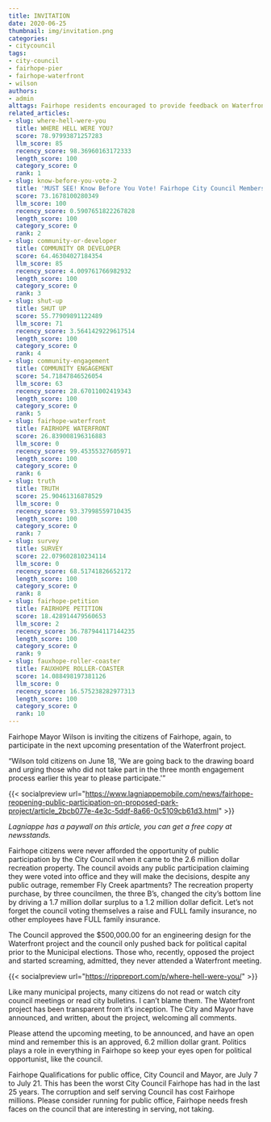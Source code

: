 ```yaml
---
title: INVITATION
date: 2020-06-25
thumbnail: img/invitation.png
categories:
- citycouncil
tags:
- city-council
- fairhope-pier
- fairhope-waterfront
- wilson
authors:
- admin
alttags: Fairhope residents encouraged to provide feedback on Waterfront park project through public participation
related_articles:
- slug: where-hell-were-you
  title: WHERE HELL WERE YOU?
  score: 78.97993871257283
  llm_score: 85
  recency_score: 98.36960163172333
  length_score: 100
  category_score: 0
  rank: 1
- slug: know-before-you-vote-2
  title: 'MUST SEE! Know Before You Vote! Fairhope City Council Members Ignore Public Concerns '
  score: 73.1678100280349
  llm_score: 100
  recency_score: 0.5907651822267828
  length_score: 100
  category_score: 0
  rank: 2
- slug: community-or-developer
  title: COMMUNITY OR DEVELOPER
  score: 64.46304027184354
  llm_score: 85
  recency_score: 4.009761766982932
  length_score: 100
  category_score: 0
  rank: 3
- slug: shut-up
  title: SHUT UP
  score: 55.77909891122489
  llm_score: 71
  recency_score: 3.5641429229617514
  length_score: 100
  category_score: 0
  rank: 4
- slug: community-engagement
  title: COMMUNITY ENGAGEMENT
  score: 54.71847846526054
  llm_score: 63
  recency_score: 28.67011002419343
  length_score: 100
  category_score: 0
  rank: 5
- slug: fairhope-waterfront
  title: FAIRHOPE WATERFRONT
  score: 26.839008196316883
  llm_score: 0
  recency_score: 99.45355327605971
  length_score: 100
  category_score: 0
  rank: 6
- slug: truth
  title: TRUTH
  score: 25.90461316878529
  llm_score: 0
  recency_score: 93.37998559710435
  length_score: 100
  category_score: 0
  rank: 7
- slug: survey
  title: SURVEY
  score: 22.079602810234114
  llm_score: 0
  recency_score: 68.51741826652172
  length_score: 100
  category_score: 0
  rank: 8
- slug: fairhope-petition
  title: FAIRHOPE PETITION
  score: 18.428914479560653
  llm_score: 2
  recency_score: 36.787944117144235
  length_score: 100
  category_score: 0
  rank: 9
- slug: fauxhope-roller-coaster
  title: FAUXHOPE ROLLER-COASTER
  score: 14.088498197381126
  llm_score: 0
  recency_score: 16.575238282977313
  length_score: 100
  category_score: 0
  rank: 10
---
```

Fairhope Mayor Wilson is inviting the citizens of Fairhope, again, to participate in the next upcoming presentation of the Waterfront project.

“Wilson told citizens on June 18, 'We are going back to the drawing board and urging those who did not take part in the three month engagement process earlier this year to please participate.'”

{{< socialpreview url="https://www.lagniappemobile.com/news/fairhope-reopening-public-participation-on-proposed-park-project/article_2bcb077e-4e3c-5ddf-8a66-0c5109cb61d3.html" >}}

*Lagniappe has a paywall on this article, you can get a free copy at newsstands.*

Fairhope citizens were never afforded the opportunity of public participation by the City Council when it came to the 2.6 million dollar recreation property. The council avoids any public participation claiming they were voted into office and they will make the decisions, despite any public outrage, remember Fly Creek apartments? The recreation property purchase, by three councilmen, the three B’s, changed the city’s bottom line by driving a 1.7 million dollar surplus to a 1.2 million dollar deficit. Let’s not forget the council voting themselves a raise and FULL family insurance, no other employees have FULL family insurance.

The Council approved the $500,000.00 for an engineering design for the Waterfront project and the council only pushed back for political capital prior to the Municipal elections. Those who, recently, opposed the project and started screaming, admitted, they never attended a Waterfront meeting.

{{< socialpreview url="https://rippreport.com/p/where-hell-were-you/" >}}

Like many municipal projects, many citizens do not read or watch city council meetings or read city bulletins. I can’t blame them. The Waterfront project has been transparent from it’s inception. The City and Mayor have announced, and written, about the project, welcoming all comments.

Please attend the upcoming meeting, to be announced, and have an open mind and remember this is an approved, 6.2 million dollar grant. Politics plays a role in everything in Fairhope so keep your eyes open for political opportunist, like the council.

Fairhope Qualifications for public office, City Council and Mayor, are July 7 to July 21. This has been the worst City Council Fairhope has had in the last 25 years. The corruption and self serving Council has cost Fairhope millions. Please consider running for public office, Fairhope needs fresh faces on the council that are interesting in serving, not taking.
